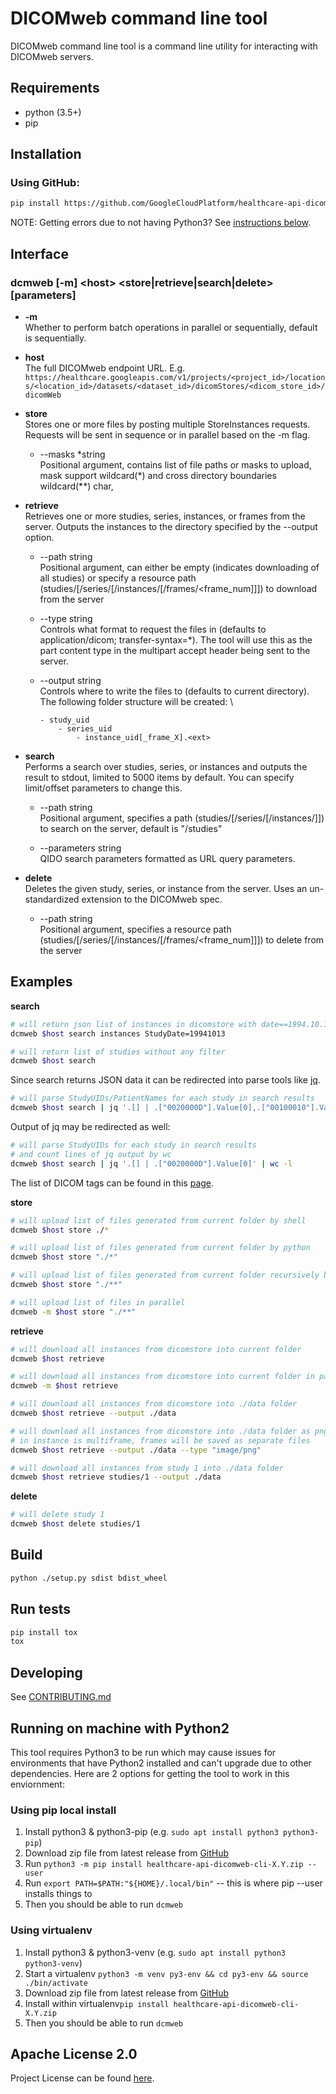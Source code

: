# DICOMweb command line tool
DICOMweb command line tool is a command line utility for interacting with DICOMweb servers.

## Requirements

- python (3.5+)
- pip

## Installation

### Using GitHub:

```bash
pip install https://github.com/GoogleCloudPlatform/healthcare-api-dicomweb-cli/archive/v1.0.2.zip
```

NOTE: Getting errors due to not having Python3? See [instructions below](#running-on-machine-with-python2).

## Interface

### dcmweb [-m] \<host> \<store|retrieve|search|delete> [parameters]

* **-m**
\
 Whether to perform batch operations in parallel or sequentially, default is sequentially.

* **host**
\
 The full DICOMweb endpoint URL. E.g. `https://healthcare.googleapis.com/v1/projects/<project_id>/locations/<location_id>/datasets/<dataset_id>/dicomStores/<dicom_store_id>/dicomWeb`

* **store**
\
 Stores one or more files by posting multiple StoreInstances requests. Requests will be sent in sequence or in parallel based on the -m flag.
 
 	* --masks \*string
	\
	Positional argument, contains list of file paths or masks to upload, mask support wildcard(\*) and cross directory boundaries wildcard(\*\*) char, 


* **retrieve**
\
 Retrieves one or more studies, series, instances, or frames from the server. Outputs the instances to the directory specified by the --output option.

	* --path string
	\
	Positional argument, can either be empty (indicates downloading of all studies) or specify a resource path (studies/<uid>[/series/<uid>[/instances/<uid>[/frames/<frame_num]]]) to download from the server

	* --type string
	\
	Controls what format to request the files in (defaults to application/dicom; transfer-syntax=*). The tool will use this as the part content type in the multipart accept header being sent to the server. 

	* --output string
	\
	Controls where to write the files to (defaults to current directory).
	The following folder structure will be created:
	\
		```
		- study_uid
			- series_uid
				- instance_uid[_frame_X].<ext>
		```



* **search**
\
Performs a search over studies, series, or instances and outputs the result to stdout, limited to 5000 items by default. You can specify limit/offset parameters to change this.

    * --path string
	\
	Positional argument, specifies a path (studies/[<uid>/series/[<uid>/instances/]]) to search on the server, default is "/studies"

    * --parameters string
	\
	QIDO search parameters formatted as URL query parameters.

* **delete**
\
 Deletes the given study, series, or instance from the server. Uses an un-standardized extension to the DICOMweb spec.

    * --path string
    \
	Positional argument, specifies a resource path (studies/<uid>[/series/<uid>[/instances/<uid>[/frames/<frame_num]]]) to delete from the server

## Examples

**search**

```bash
# will return json list of instances in dicomstore with date==1994.10.13
dcmweb $host search instances StudyDate=19941013 
```

```bash
# will return list of studies without any filter
dcmweb $host search 
```

Since search returns JSON data it can be redirected into parse tools like [jq](https://stedolan.github.io/jq/).

```bash
# will parse StudyUIDs/PatientNames for each study in search results
dcmweb $host search | jq '.[] | .["0020000D"].Value[0],.["00100010"].Value[0]'
```

Output of jq may be redirected as well:
```bash
# will parse StudyUIDs for each study in search results
# and count lines of jq output by wc
dcmweb $host search | jq '.[] | .["0020000D"].Value[0]' | wc -l
```
The list of DICOM tags can be found in this [page](https://dicom.innolitics.com/ciods/).

**store**

```bash
# will upload list of files generated from current folder by shell
dcmweb $host store ./* 
```

```bash
# will upload list of files generated from current folder by python
dcmweb $host store "./*" 
```

```bash
# will upload list of files generated from current folder recursively by python
dcmweb $host store "./**" 
```

```bash
# will upload list of files in parallel
dcmweb -m $host store "./**" 
```
**retrieve**

```bash
# will download all instances from dicomstore into current folder
dcmweb $host retrieve 
```

```bash
# will download all instances from dicomstore into current folder in parallel
dcmweb -m $host retrieve 
```

```bash
# will download all instances from dicomstore into ./data folder
dcmweb $host retrieve --output ./data 
```

```bash
# will download all instances from dicomstore into ./data folder as png images,
# in instance is multiframe, frames will be saved as separate files
dcmweb $host retrieve --output ./data --type "image/png" 
```

```bash
# will download all instances from study 1 into ./data folder
dcmweb $host retrieve studies/1 --output ./data 
```

**delete**

```bash
# will delete study 1
dcmweb $host delete studies/1
```

## Build

```bash
python ./setup.py sdist bdist_wheel 
```
## Run tests

```bash
pip install tox
tox
```

## Developing

See [CONTRIBUTING.md](CONTRIBUTING.md)

## Running on machine with Python2

This tool requires Python3 to be run which may cause issues for environments that
have Python2 installed and can't upgrade due to other dependencies. Here are 2 options
for getting the tool to work in this enviornment:

### Using pip local install

1.  Install python3 & python3-pip (e.g. `sudo apt install python3 python3-pip`)
1.  Download zip file from latest release from
    [GitHub](https://github.com/GoogleCloudPlatform/healthcare-api-dicomweb-cli/releases)
1.  Run `python3 -m pip install healthcare-api-dicomweb-cli-X.Y.zip --user`
1.  Run `export PATH=$PATH:"${HOME}/.local/bin"` -- this is where pip --user
    installs things to
1.  Then you should be able to run `dcmweb`

### Using virtualenv

1.  Install python3 & python3-venv (e.g. `sudo apt install python3 python3-venv`)
1.  Start a virtualenv `python3 -m venv py3-env && cd py3-env && source ./bin/activate`
1.  Download zip file from latest release from
    [GitHub](https://github.com/GoogleCloudPlatform/healthcare-api-dicomweb-cli/releases)
1.  Install within virtualenv`pip install healthcare-api-dicomweb-cli-X.Y.zip`
1.  Then you should be able to run `dcmweb`

## Apache License 2.0
Project License can be found [here](LICENSE).

